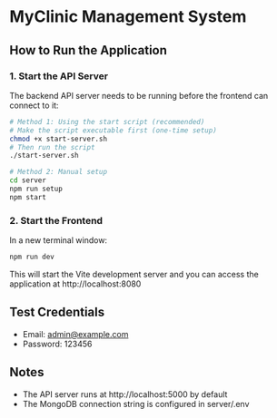 
# MyClinic Management System

## How to Run the Application

### 1. Start the API Server

The backend API server needs to be running before the frontend can connect to it:

```bash
# Method 1: Using the start script (recommended)
# Make the script executable first (one-time setup)
chmod +x start-server.sh
# Then run the script
./start-server.sh

# Method 2: Manual setup
cd server
npm run setup
npm start
```

### 2. Start the Frontend

In a new terminal window:

```bash
npm run dev
```

This will start the Vite development server and you can access the application at http://localhost:8080

## Test Credentials

- Email: admin@example.com
- Password: 123456

## Notes

- The API server runs at http://localhost:5000 by default
- The MongoDB connection string is configured in server/.env
